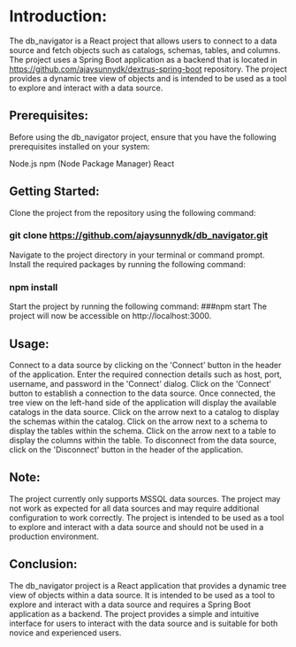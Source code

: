 # Introduction:
The db_navigator is a React project that allows users to connect to a data source and fetch objects such as catalogs, schemas, tables, and columns. The project uses a Spring Boot application as a backend that is located in https://github.com/ajaysunnydk/dextrus-spring-boot repository. The project provides a dynamic tree view of objects and is intended to be used as a tool to explore and interact with a data source.

## Prerequisites:
Before using the db_navigator project, ensure that you have the following prerequisites installed on your system:

Node.js
npm (Node Package Manager)
React

## Getting Started:

Clone the project from the repository using the following command:
### git clone https://github.com/ajaysunnydk/db_navigator.git
Navigate to the project directory in your terminal or command prompt.
Install the required packages by running the following command:
### npm install
Start the project by running the following command:
###npm start
The project will now be accessible on http://localhost:3000.

## Usage:

Connect to a data source by clicking on the 'Connect' button in the header of the application.
Enter the required connection details such as host, port, username, and password in the 'Connect' dialog.
Click on the 'Connect' button to establish a connection to the data source.
Once connected, the tree view on the left-hand side of the application will display the available catalogs in the data source.
Click on the arrow next to a catalog to display the schemas within the catalog.
Click on the arrow next to a schema to display the tables within the schema.
Click on the arrow next to a table to display the columns within the table.
To disconnect from the data source, click on the 'Disconnect' button in the header of the application.

## Note:

The project currently only supports MSSQL data sources.
The project may not work as expected for all data sources and may require additional configuration to work correctly.
The project is intended to be used as a tool to explore and interact with a data source and should not be used in a production environment.

## Conclusion:
The db_navigator project is a React application that provides a dynamic tree view of objects within a data source. It is intended to be used as a tool to explore and interact with a data source and requires a Spring Boot application as a backend. The project provides a simple and intuitive interface for users to interact with the data source and is suitable for both novice and experienced users.
